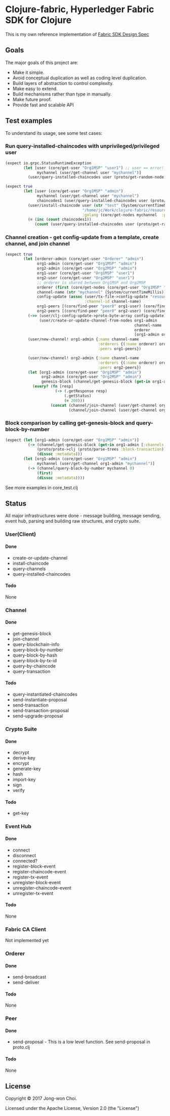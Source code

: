 # Clojure-fabric, Hyperledger Fabric SDK for Clojure
This is my own reference implementation of [Fabric SDK Design Spec](https://docs.google.com/document/d/1R5RtIBMW9fZpli37E5Li5_Q9ve3BnQ4q3gWmGZj6Sv4)

## Goals
The major goals of this project are:
- Make it simple.
- Avoid conceptual duplication as well as coding level duplication.
- Build layers of abstraction to control complexity.
- Make easy to extend.
- Build mechanisms rather than type in manually.
- Make future proof.
- Provide fast and scalable API 

## Test examples
To understand its usage, see some test cases:

### Run query-installed-chaincodes with unprivileged/privileged user

```clojure
(expect io.grpc.StatusRuntimeException
        (let [user (core/get-user "Org1MSP" "user1") ;; user == error!
              mychannel (user/get-channel user "mychannel")]
          (user/query-installed-chaincodes user (proto/get-random-node mychannel :peers))))

(expect true
        (let [user (core/get-user "Org1MSP" "admin")
              mychannel (user/get-channel user "mychannel")
              chaincodes1 (user/query-installed-chaincodes user (proto/get-random-node mychannel :peers))]
          (user/install-chaincode user (str "test" (System/currentTimeMillis)) "github.com/example_cc" "v1"
                                  "/home/jc/Work/clojure-fabric/resources/gocc/src/github.com"
                                  :golang (core/get-nodes mychannel  :peers))
          (= (inc (count chaincodes1))
             (count (user/query-installed-chaincodes user (proto/get-random-node mychannel :peers))))))
```

### Channel creation - get config-update from a template, create channel, and join channel
```clojure
(expect true
        (let [orderer-admin (core/get-user "Orderer" "admin")
              org1-admin (core/get-user "Org1MSP" "admin")
              org2-admin (core/get-user "Org2MSP" "admin")
              org1-user (core/get-user "Org1MSP" "user1")
              org2-user (core/get-user "Org2MSP" "user1")
              ;; orderer is shared between Org1MSP and Org2MSP
              orderer (first (core/get-nodes (core/get-user "Org1MSP" "user1") :orderers))
              channel-name (str "mychannel" (System/currentTimeMillis))
              config-update (assoc (user/tx-file->config-update "resources/fixture/balance-transfer/artifacts/channel/mychannel.tx")
                                   :channel-id channel-name)
              org1-peers [(core/find-peer "peer0" org1-user) (core/find-peer "peer1" org1-user)]
              org2-peers [(core/find-peer "peer0" org2-user) (core/find-peer "peer1" org2-user)]]
          (->> (user/clj-config-update->proto-byte-array config-update)
               (user/create-or-update-channel-from-nodes org1-admin
                                                         channel-name
                                                         orderer
                                                         [org1-admin org2-admin orderer-admin]))
          (user/new-channel! org1-admin {:name channel-name
                                         :orderers {(:name orderer) orderer}
                                         :peers org1-peers})

          (user/new-channel! org2-admin {:name channel-name
                                         :orderers {(:name orderer) orderer}
                                         :peers org2-peers})
          (let [org1-admin (core/get-user "Org1MSP" "admin")
                org2-admin (core/get-user "Org2MSP" "admin")
                genesis-block (channel/get-genesis-block (get-in org1-admin [:channels channel-name]))]
            (every? (fn [resp]
                      (-> (.getResponse resp)
                          (.getStatus)
                          (= 200)))
                    (concat (channel/join-channel (user/get-channel org1-admin channel-name) org1-peers genesis-block)
                            (channel/join-channel (user/get-channel org2-admin channel-name) org2-peers genesis-block))))))
```


### Block comparison by calling get-genesis-block and query-block-by-number
```clojure
(expect (let [org1-admin (core/get-user "Org1MSP" "admin")]
          (-> (channel/get-genesis-block (get-in org1-admin [:channels "mychannel"]))
              (proto/proto->clj (proto/parse-trees :block-transaction))
              (dissoc :metadata)))
        (let [org1-admin (core/get-user "Org1MSP" "admin")
              mychannel (user/get-channel org1-admin "mychannel")]
          (-> (channel/query-block-by-number mychannel 0)
              (first)
              (dissoc :metadata))))
```

See more examples in core_test.clj

## Status
All major infrastructures were done - message building, message sending, event hub, parsing and building raw structures, and crypto suite.

### User(Client)
#### Done
- create-or-update-channel
- install-chaincode
- query-channels
- query-installed-chaincodes

#### Todo
None

### Channel
#### Done
- get-genesis-block
- join-channel
- query-blockchain-info
- query-block-by-number
- query-block-by-hash
- query-block-by-tx-id
- query-by-chaincode
- query-transaction

#### Todo
- query-instantiated-chaincodes
- send-instantiate-proposal
- send-transaction
- send-transaction-proposal
- send-upgrade-proposal

### Crypto Suite
#### Done
- decrypt
- derive-key
- encrypt
- generate-key
- hash
- import-key
- sign
- verify

#### Todo
- get-key

### Event Hub
#### Done
- connect
- disconnect
- connected?
- register-block-event
- register-chaincode-event
- register-tx-event
- unregister-block-event
- unregister-chaincode-event
- unregister-tx-event

#### Todo
None

### Fabric CA Client
Not implemented yet

### Orderer
#### Done
- send-broadcast
- send-deliver
#### Todo
None

### Peer
#### Done
- send-proposal - This is a low level function. See send-proposal in proto.clj
#### Todo
None

## License
Copyright &copy; 2017 Jong-won Choi. 

Licensed under the Apache License, Version 2.0 (the "License")
